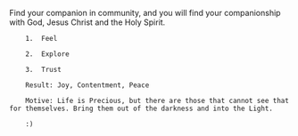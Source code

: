 Find your companion in community, and you will find your companionship with God, Jesus Christ and the Holy Spirit. 
        
        1.  Feel
        
        2.  Explore
        
        3.  Trust
        
        Result: Joy, Contentment, Peace
        
        Motive: Life is Precious, but there are those that cannot see that for themselves. Bring them out of the darkness and into the Light.
        
        :)
